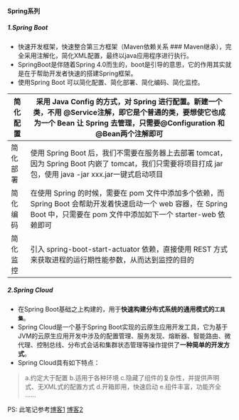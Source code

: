#### Spring系列

##### **1.Spring Boot**
- 快速开发框架，快速整合第三方框架（Maven依赖关系 ### Maven继承），完全采用注解化，简化XML配置，最终以java应用程序进行执行。
- SpringBoot是伴随着Spring 4.0而生的，boot是引导的意思，它的作用其实就是在于帮助开发者快速的搭建Spring框架。
- 使用Spring Boot 可以简化配置、简化部署、简化编码、简化监控。

| 简化配置 | 采用 Java Config 的方式，对 Spring 进行配置。新建一个类，不用 @Service注解，即它是个普通的类，要想使它也成为一个 Bean 让 Spring 去管理，只需要@Configuration 和@Bean两个注解即可 |
| -------- | ------------------------------------------------------------ |
| 简化部署 | 使用 Spring Boot 后，我们不需要在服务器上去部署 tomcat，因为 Spring Boot 内嵌了 tomcat，我们只需要将项目打成 jar 包，使用 java -jar xxx.jar一键式启动项目 |
| 简化编码 | 在使用 Spring 的时候，需要在 pom 文件中添加多个依赖，而 Spring Boot 会帮助开发着快速启动一个 web 容器，在 Spring Boot 中，只需要在 pom 文件中添加如下一个 starter-web 依赖即可 |
| 简化监控 | 引入 spring-boot-start-actuator 依赖，直接使用 REST 方式来获取进程的运行期性能参数，从而达到监控的目的 |

##### 2.Spring Cloud
- 在Spring Boot基础之上构建的，用于**快速构建分布式系统的通用模式的```工具集```**。
- Spring Cloud是一个基于Spring Boot实现的云原生应用开发工具，它为基于JVM的云原生应用开发中涉及的配置管理、服务发现、熔断器、智能路由、微代理、控制总线、分布式会话和集群状态管理等操作提供了**一种简单的开发方式**。
- Spring Cloud具有如下特点：

>a.约定大于配置
b.适用于各种环境
c.隐藏了组件的复杂性，并提供声明式、无XML式的配置方式
d.开箱即用，快速启动
e.组件丰富，功能齐全
......


PS:
此笔记参考[博客1](https://blog.csdn.net/Delia_theme/article/details/88681722)  [博客2](https://www.cnblogs.com/edisonchou/p/java_spring_cloud_foundation_sample_list.html)